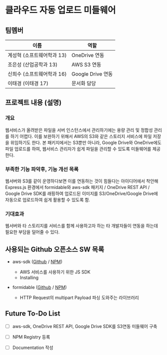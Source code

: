  

# 클라우드 자동 업로드 미들웨어
## 팀멤버
이름 | 역할
---|---
계성혁 (소프트웨어학과 13) | OneDrive 연동
조은성 (산업공학과 13) | AWS S3 연동
신희수 (소프트웨어학과 16) | Google Drive 연동
이태경 (이태경 17) | 문서화 담당 


## 프로젝트 내용 (설명)
### 개요
웹서비스가 올려받은 파일을 서버 인스턴스에서 관리하기에는 용량 관리 및 정합성 관리를 하기 어렵다. 이를 보완하기 위해서 AWS의 S3와 같은 스토리지 서비스에 파일 저장을 위임하기도 한다.
본 패키지에서는 S3뿐만 아니라, Google Drive와 OneDrive에도 파일 업로드를 하여, 웹서비스 관리자가 쉽게 파일을 관리할 수 있도록 미들웨어를 제공한다.

### 부족한 기능 파악후, 기능 개선 목록
웹서버와 S3를 같이 운영하다보면 이를 연동하는 것이 힘들다는 아이디어에서 착안해 Express.js 환경에서 formidable와 aws-sdk 패키지 / OneDrive REST API / Google Drive SDK를 래핑하여 업로드된 이미지를 S3/OneDrive/Google Drive에 자동으로 업로드하여 쉽게 활용할 수 있도록 함.

### 기대효과
웹서버와 타 스토리지를 서비스를 함께 사용하고자 하는 타 개발자들이 연동을 하는데 필요한 부담을 덜어줄 수 있다.

## 사용되는 Github 오픈소스 SW 목록
* aws-sdk ([Github](https://github.com/aws/aws-sdk-js) / [NPM](https://www.npmjs.com/package/aws-sdk))
    * AWS 서비스를 사용하기 위한 JS SDK
    * Installing

* formidable ([Github](https://github.com/felixge/node-formidable) /  [NPM](https://www.npmjs.com/package/formidable))
    * HTTP Request의 multipart Payload 파싱 도와주는 라이브러리

## Future To-Do List
* [ ] aws-sdk, OneDrive REST API, Google Drive SDK를 S3연동 미들웨어 구축
* [ ] NPM Registry 등록
* [ ] Documentation 작성



